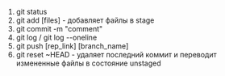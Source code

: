 1. git status
2. git add [files] - добавляет файлы в stage
3. git commit -m "comment"
4. git log / git log --oneline
5. git push [rep_link] [branch_name]
6. git reset ~HEAD - удаляет последний коммит и переводит измененные файлы в состояние unstaged
